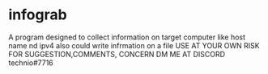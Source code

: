 # infograb
A program designed to collect information on target computer
like host name nd ipv4 also could write infrmation on a file
USE AT YOUR OWN RISK
FOR SUGGESTION,COMMENTS, CONCERN DM ME AT DISCORD technio#7716
